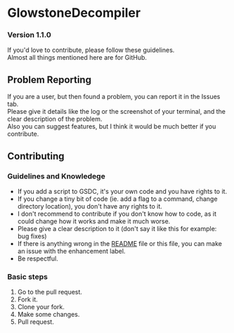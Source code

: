 # GlowstoneDecompiler
### Version 1.1.0
If you'd love to contribute, please follow these guidelines.  
Almost all things mentioned here are for GitHub.

## Problem Reporting
If you are a user, but then found a problem, you can report it in the Issues tab.  
Please give it details like the log or the screenshot of your terminal, and the clear description of the problem.  
Also you can suggest features, but I think it would be much better if you contribute.

## Contributing
### Guidelines and Knowledege
- If you add a script to GSDC, it's your own code and you have rights to it.
- If you change a tiny bit of code (ie. add a flag to a command, change directory location), you don't have any rights to it.
- I don't recommend to contribute if you don't know how to code, as it could change how it works and make it much worse.
- Please give a clear description to it (don't say it like this for example: bug fixes)
- If there is anything wrong in the [README](README.md) file or this file, you can make an issue with the enhancement label.
- Be respectful.

### Basic steps
1. Go to the pull request.
2. Fork it.
3. Clone your fork.
4. Make some changes.
5. Pull request.
